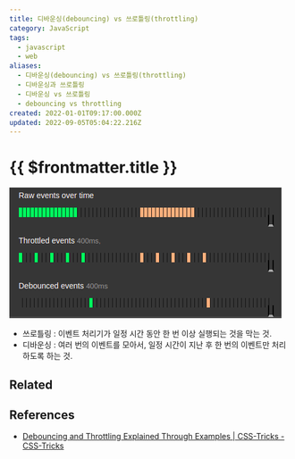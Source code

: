 ```yaml
---
title: 디바운싱(debouncing) vs 쓰로틀링(throttling)
category: JavaScript
tags:
  - javascript
  - web
aliases:
  - 디바운싱(debouncing) vs 쓰로틀링(throttling)
  - 디바운싱과 쓰로틀링
  - 디바운싱 vs 쓰로틀링
  - debouncing vs throttling
created: 2022-01-01T09:17:00.000Z
updated: 2022-09-05T05:04:22.216Z
---
```


# {{ $frontmatter.title }}

![debounce-vs-throttle.png](./images/debounce-vs-throttle.png)

- 쓰로틀링 : 이벤트 처리기가 일정 시간 동안 한 번 이상 실행되는 것을 막는 것.
- 디바운싱 : 여러 번의 이벤트를 모아서, 일정 시간이 지난 후 한 번의 이벤트만 처리하도록 하는 것.

## Related

## References

- [Debouncing and Throttling Explained Through Examples | CSS-Tricks - CSS-Tricks](https://css-tricks.com/debouncing-throttling-explained-examples/)
